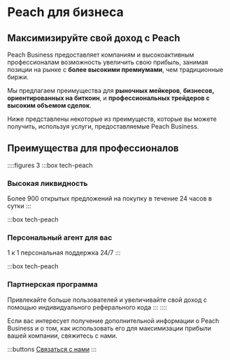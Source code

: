 # Peach для бизнеса
## Максимизируйте свой доход с Peach

Peach Business предоставляет компаниям и высокоактивным профессионалам возможность увеличить свою прибыль, занимая позиции на рынке с **более высокими премиумами**, чем традиционные биржи.

Мы предлагаем преимущества для **рыночных мейкеров**, **бизнесов, ориентированных на биткоин**, и **профессиональных трейдеров с высоким объемом сделок**.

Ниже представлены некоторые из преимуществ, которые вы можете получить, используя услуги, предоставляемые Peach Business.

## Преимущества для профессионалов
::::figures 3
:::box tech-peach
### Высокая ликвидность
Более 900 открытых предложений на покупку в течение 24 часов в сутки
:::

:::box tech-peach
### Персональный агент для вас
1 к 1 персональная поддержка 24/7
:::

:::box tech-peach
### Партнерская программа
Привлекайте больше пользователей и увеличивайте свой доход с помощью индивидуального реферального кода
:::
::::

Если вас интересует получение дополнительной информации о Peach Business и о том, как использовать его для максимизации прибыли вашей компании, свяжитесь с нами.

:::buttons
[Связаться с нами](mailto:$contactEmail$)
:::

